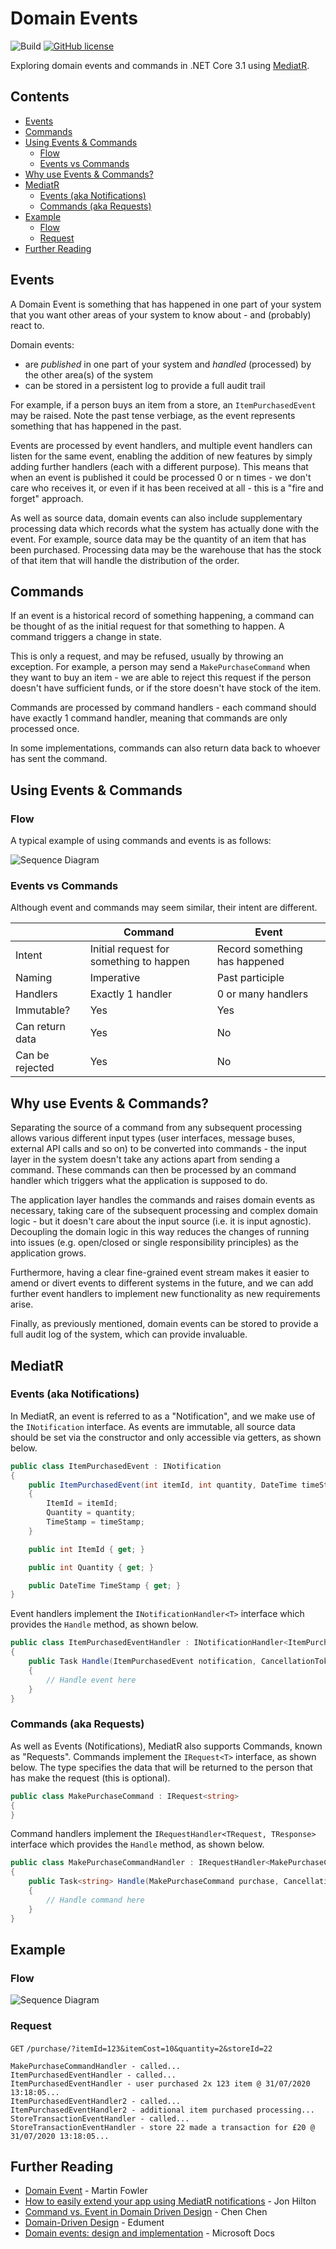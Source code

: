 # Domain Events
![Build](https://github.com/mikesuffield/DomainEvents/workflows/Build/badge.svg?branch=master&event=push)
[![GitHub license](https://img.shields.io/github/license/mikesuffield/DomainEvents?color=blue&label=License)](https://github.com/mikesuffield/DomainEvents/blob/master/LICENSE)

Exploring domain events and commands in .NET Core 3.1 using [MediatR](https://github.com/jbogard/MediatR/wiki).

## Contents
* [Events](#events)
* [Commands](#commands)
* [Using Events & Commands](#using-events-&-commands)
    * [Flow](#flow)
    * [Events vs Commands](#events-vs-commands)
* [Why use Events & Commands?](#why-use-events-&-commands?)
* [MediatR](#mediatr)
    * [Events (aka Notifications)](#events-aka-notifications)
    * [Commands (aka Requests)](#commands-aka-requests)
* [Example](#example)
    * [Flow](#flow-1)
    * [Request](#request)
* [Further Reading](#further-reading)

## Events

A Domain Event is something that has happened in one part of your system that you want other areas of your system to know about - and (probably) react to.

Domain events:
* are *published* in one part of your system and *handled* (processed) by the other area(s) of the system
* can be stored in a persistent log to provide a full audit trail

For example, if a person buys an item from a store, an `ItemPurchasedEvent` may be raised. Note the past tense verbiage, as the event represents something that has happened in the past.

Events are processed by event handlers, and multiple event handlers can listen for the same event, enabling the addition of new features by simply adding further handlers (each with a different purpose). This means that when an event is published it could be processed 0 or n times - we don't care who receives it, or even if it has been received at all - this is a "fire and forget" approach.

As well as source data, domain events can also include supplementary processing data which records what the system has actually done with the event. For example, source data may be the quantity of an item that has been purchased. Processing data may be the warehouse that has the stock of that item that will handle the distribution of the order.

## Commands

If an event is a historical record of something happening, a command can be thought of as the initial request for that something to happen. A command triggers a change in state.

This is only a request, and may be refused, usually by throwing an exception. For example, a person may send a `MakePurchaseCommand` when they want to buy an item - we are able to reject this request if the person doesn't have sufficient funds, or if the store doesn't have stock of the item.

Commands are processed by command handlers - each command should have exactly 1 command handler, meaning that commands are only processed once.

In some implementations, commands can also return data back to whoever has sent the command.

## Using Events & Commands

### Flow

A typical example of using commands and events is as follows:

![Sequence Diagram](https://github.com/mikesuffield/DomainEvents/raw/master/readme/ExampleSequenceDiagram.png)

### Events vs Commands

Although event and commands may seem similar, their intent are different.

|                 | Command                                 | Event                         |
|-----------------|-----------------------------------------|-------------------------------|
| Intent          | Initial request for something to happen | Record something has happened |
| Naming          | Imperative                              | Past participle               |
| Handlers        | Exactly 1 handler                       | 0 or many handlers            |
| Immutable?      | Yes                                     | Yes                           |
| Can return data | Yes                                     | No                            |
| Can be rejected | Yes                                     | No                            |


## Why use Events & Commands?

Separating the source of a command from any subsequent processing allows various different input types (user interfaces, message buses, external API calls and so on) to be converted into commands - the input layer in the system doesn't take any actions apart from sending a command. These commands can then be processed by an command handler which triggers what the application is supposed to do.

The application layer handles the commands and raises domain events as necessary, taking care of the subsequent processing and complex domain logic - but it doesn't care about the input source (i.e. it is input agnostic). Decoupling the domain logic in this way reduces the changes of running into issues (e.g. open/closed or single responsibility principles) as the application grows. 

Furthermore, having a clear fine-grained event stream makes it easier to amend or divert events to different systems in the future, and we can add further event handlers to implement new functionality as new requirements arise.

Finally, as previously mentioned, domain events can be stored to provide a full audit log of the system, which can provide invaluable. 

## MediatR

### Events (aka Notifications)

In MediatR, an event is referred to as a "Notification", and we make use of the `INotification` interface. As events are immutable, all source data should be set via the constructor and only accessible via getters, as shown below.

```cs
public class ItemPurchasedEvent : INotification
{
    public ItemPurchasedEvent(int itemId, int quantity, DateTime timeStamp)
    {
        ItemId = itemId;
        Quantity = quantity;
        TimeStamp = timeStamp;
    }

    public int ItemId { get; }

    public int Quantity { get; }

    public DateTime TimeStamp { get; }
}
```
Event handlers implement the `INotificationHandler<T>` interface which provides the `Handle` method, as shown below. 

```cs
public class ItemPurchasedEventHandler : INotificationHandler<ItemPurchasedEvent>
{
    public Task Handle(ItemPurchasedEvent notification, CancellationToken cancellationToken)
    {
        // Handle event here
    }
}
```

### Commands (aka Requests)

As well as Events (Notifications), MediatR also supports Commands, known as "Requests". Commands implement the `IRequest<T>` interface, as shown below. The type specifies the data that will be returned to the person that has make the request (this is optional).

```cs
public class MakePurchaseCommand : IRequest<string>
{
}
```

Command handlers implement the `IRequestHandler<TRequest, TResponse>` interface which provides the `Handle` method, as shown below.

```cs
public class MakePurchaseCommandHandler : IRequestHandler<MakePurchaseCommand, string>
{
    public Task<string> Handle(MakePurchaseCommand purchase, CancellationToken cancellationToken)
    {
        // Handle command here
    }
}
```

## Example 

### Flow

![Sequence Diagram](https://github.com/mikesuffield/DomainEvents/raw/master/readme/SequenceDiagram.png)

### Request

`GET` `/purchase/?itemId=123&itemCost=10&quantity=2&storeId=22`
```
MakePurchaseCommandHandler - called...
ItemPurchasedEventHandler - called...
ItemPurchasedEventHandler - user purchased 2x 123 item @ 31/07/2020 13:18:05...
ItemPurchasedEventHandler2 - called...
ItemPurchasedEventHandler2 - additional item purchased processing...
StoreTransactionEventHandler - called...
StoreTransactionEventHandler - store 22 made a transaction for £20 @ 31/07/2020 13:18:05...
```

## Further Reading

- [Domain Event](https://martinfowler.com/eaaDev/DomainEvent.html) - Martin Fowler
- [How to easily extend your app using MediatR notifications](https://jonhilton.net/2016/08/31/how-to-easily-extend-your-app-using-mediatr-notifications/) - Jon Hilton
- [Command vs. Event in Domain Driven Design](https://medium.com/ingeniouslysimple/command-vs-event-in-domain-driven-design-be6c45be52a9) - Chen Chen
- [Domain-Driven Design](https://cqrs.nu/Faq) - Edument
- [Domain events: design and implementation](https://docs.microsoft.com/en-us/dotnet/architecture/microservices/microservice-ddd-cqrs-patterns/domain-events-design-implementation) - Microsoft Docs

